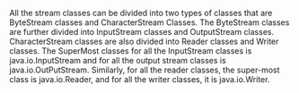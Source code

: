 All the stream classes can be divided into two types of classes that are
ByteStream classes and CharacterStream Classes. The ByteStream classes
are further divided into InputStream classes and OutputStream classes.
CharacterStream classes are also divided into Reader classes and Writer
classes. The SuperMost classes for all the InputStream classes is
java.io.InputStream and for all the output stream classes is
java.io.OutPutStream. Similarly, for all the reader classes, the
super-most class is java.io.Reader, and for all the writer classes, it
is java.io.Writer.